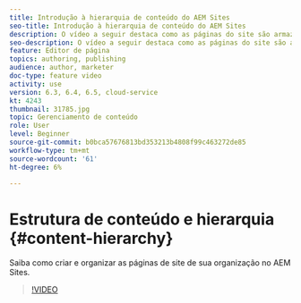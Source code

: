```yaml
---
title: Introdução à hierarquia de conteúdo do AEM Sites
seo-title: Introdução à hierarquia de conteúdo do AEM Sites
description: O vídeo a seguir destaca como as páginas do site são armazenadas no AEM para sua organização.
seo-description: O vídeo a seguir destaca como as páginas do site são armazenadas no AEM para sua organização.
feature: Editor de página
topics: authoring, publishing
audience: author, marketer
doc-type: feature video
activity: use
version: 6.3, 6.4, 6.5, cloud-service
kt: 4243
thumbnail: 31785.jpg
topic: Gerenciamento de conteúdo
role: User
level: Beginner
source-git-commit: b0bca57676813bd353213b4808f99c463272de85
workflow-type: tm+mt
source-wordcount: '61'
ht-degree: 6%

---
```



# Estrutura de conteúdo e hierarquia {#content-hierarchy}

Saiba como criar e organizar as páginas de site de sua organização no AEM Sites.

>[!VIDEO](https://video.tv.adobe.com/v/31785?quality=12&learn=on)
